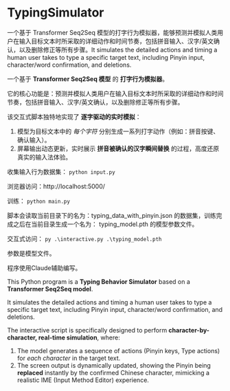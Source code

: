 # TypingSimulator
一个基于 Transformer Seq2Seq 模型的打字行为模拟器，能够预测并模拟人类用户在输入目标文本时所采取的详细动作和时间节奏，包括拼音输入、汉字/英文确认，以及删除修正等所有步骤。It simulates the detailed actions and timing a human user takes to type a specific target text, including Pinyin input, character/word confirmation, and deletions.

一个基于 **Transformer Seq2Seq 模型** 的 **打字行为模拟器**。

它的核心功能是：预测并模拟人类用户在输入目标文本时所采取的详细动作和时间节奏，包括拼音输入、汉字/英文确认，以及删除修正等所有步骤。

该交互式脚本独特地实现了 **逐字驱动的实时模拟**：
1.  模型为目标文本中的 *每个字符* 分别生成一系列打字动作（例如：拼音按键、确认输入）。
2.  屏幕输出动态更新，实时展示 **拼音被确认的汉字瞬间替换** 的过程，高度还原真实的输入法体验。

收集输入行为数据集：
` python input.py `

浏览器访问：http://localhost:5000/

训练：
` python main.py `

脚本会读取当前目录下的名为：typing_data_with_pinyin.json 的数据集，训练完成之后在当前目录生成一个名为： typing_model.pth 的模型参数文件。

交互式访问：
` py .\interactive.py .\typing_model.pth `

参数是模型文件。

程序使用Claude辅助编写。

This Python program is a **Typing Behavior Simulator** based on a **Transformer Seq2Seq model**.

It simulates the detailed actions and timing a human user takes to type a specific target text, including Pinyin input, character/word confirmation, and deletions.

The interactive script is specifically designed to perform **character-by-character, real-time simulation**, where:
1.  The model generates a sequence of actions (Pinyin keys, Type actions) for *each character* in the target text.
2.  The screen output is dynamically updated, showing the Pinyin being **replaced** instantly by the confirmed Chinese character, mimicking a realistic IME (Input Method Editor) experience.

